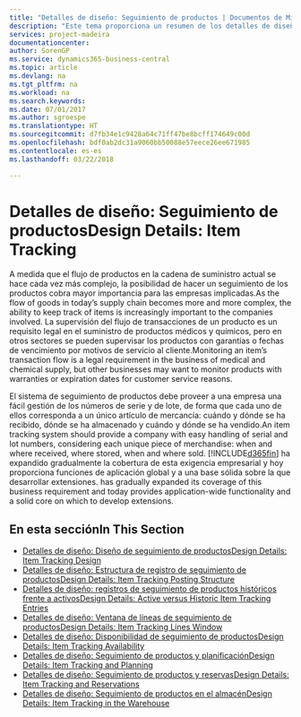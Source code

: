 ```yaml
---
title: "Detalles de diseño: Seguimiento de productos | Documentos de Microsoft"
description: "Este tema proporciona un resumen de los detalles de diseño del seguimiento de producto."
services: project-madeira
documentationcenter: 
author: SorenGP
ms.service: dynamics365-business-central
ms.topic: article
ms.devlang: na
ms.tgt_pltfrm: na
ms.workload: na
ms.search.keywords: 
ms.date: 07/01/2017
ms.author: sgroespe
ms.translationtype: HT
ms.sourcegitcommit: d7fb34e1c9428a64c71ff47be8bcff174649c00d
ms.openlocfilehash: bdf0ab2dc31a9060bb50088e57eece26ee671985
ms.contentlocale: es-es
ms.lasthandoff: 03/22/2018

---
```

# <a name="design-details-item-tracking"></a><span data-ttu-id="cf243-103">Detalles de diseño: Seguimiento de productos</span><span class="sxs-lookup"><span data-stu-id="cf243-103">Design Details: Item Tracking</span></span>
<span data-ttu-id="cf243-104">A medida que el flujo de productos en la cadena de suministro actual se hace cada vez más complejo, la posibilidad de hacer un seguimiento de los productos cobra mayor importancia para las empresas implicadas.</span><span class="sxs-lookup"><span data-stu-id="cf243-104">As the flow of goods in today’s supply chain becomes more and more complex, the ability to keep track of items is increasingly important to the companies involved.</span></span> <span data-ttu-id="cf243-105">La supervisión del flujo de transacciones de un producto es un requisito legal en el suministro de productos médicos y químicos, pero en otros sectores se pueden supervisar los productos con garantías o fechas de vencimiento por motivos de servicio al cliente.</span><span class="sxs-lookup"><span data-stu-id="cf243-105">Monitoring an item’s transaction flow is a legal requirement in the business of medical and chemical supply, but other businesses may want to monitor products with warranties or expiration dates for customer service reasons.</span></span>  

<span data-ttu-id="cf243-106">El sistema de seguimiento de productos debe proveer a una empresa una fácil gestión de los números de serie y de lote, de forma que cada uno de ellos corresponda a un único artículo de mercancía: cuándo y dónde se ha recibido, dónde se ha almacenado y cuándo y dónde se ha vendido.</span><span class="sxs-lookup"><span data-stu-id="cf243-106">An item tracking system should provide a company with easy handling of serial and lot numbers, considering each unique piece of merchandise: when and where received, where stored, when and where sold.</span></span> [!INCLUDE[d365fin](includes/d365fin_md.md)]<span data-ttu-id="cf243-107"> ha expandido gradualmente la cobertura de esta exigencia empresarial y hoy proporciona funciones de aplicación global y a una base sólida sobre la que desarrollar extensiones.</span><span class="sxs-lookup"><span data-stu-id="cf243-107"> has gradually expanded its coverage of this business requirement and today provides application-wide functionality and a solid core on which to develop extensions.</span></span>  

## <a name="in-this-section"></a><span data-ttu-id="cf243-108">En esta sección</span><span class="sxs-lookup"><span data-stu-id="cf243-108">In This Section</span></span>  
* [<span data-ttu-id="cf243-109">Detalles de diseño: Diseño de seguimiento de productos</span><span class="sxs-lookup"><span data-stu-id="cf243-109">Design Details: Item Tracking Design</span></span>](design-details-item-tracking-design.md)  
* [<span data-ttu-id="cf243-110">Detalles de diseño: Estructura de registro de seguimiento de productos</span><span class="sxs-lookup"><span data-stu-id="cf243-110">Design Details: Item Tracking Posting Structure</span></span>](design-details-item-tracking-posting-structure.md)  
* [<span data-ttu-id="cf243-111">Detalles de diseño: registros de seguimiento de productos históricos frente a activos</span><span class="sxs-lookup"><span data-stu-id="cf243-111">Design Details: Active versus Historic Item Tracking Entries</span></span>](design-details-active-versus-historic-item-tracking-entries.md)  
* [<span data-ttu-id="cf243-112">Detalles de diseño: Ventana de líneas de seguimiento de productos</span><span class="sxs-lookup"><span data-stu-id="cf243-112">Design Details: Item Tracking Lines Window</span></span>](design-details-item-tracking-lines-window.md)  
* [<span data-ttu-id="cf243-113">Detalles de diseño: Disponibilidad de seguimiento de productos</span><span class="sxs-lookup"><span data-stu-id="cf243-113">Design Details: Item Tracking Availability</span></span>](design-details-item-tracking-availability.md)  
* [<span data-ttu-id="cf243-114">Detalles de diseño: Seguimiento de productos y planificación</span><span class="sxs-lookup"><span data-stu-id="cf243-114">Design Details: Item Tracking and Planning</span></span>](design-details-item-tracking-and-planning.md)  
* [<span data-ttu-id="cf243-115">Detalles de diseño: Seguimiento de productos y reservas</span><span class="sxs-lookup"><span data-stu-id="cf243-115">Design Details: Item Tracking and Reservations</span></span>](design-details-item-tracking-and-reservations.md)  
* [<span data-ttu-id="cf243-116">Detalles de diseño: Seguimiento de productos en el almacén</span><span class="sxs-lookup"><span data-stu-id="cf243-116">Design Details: Item Tracking in the Warehouse</span></span>](design-details-item-tracking-in-the-warehouse.md)

